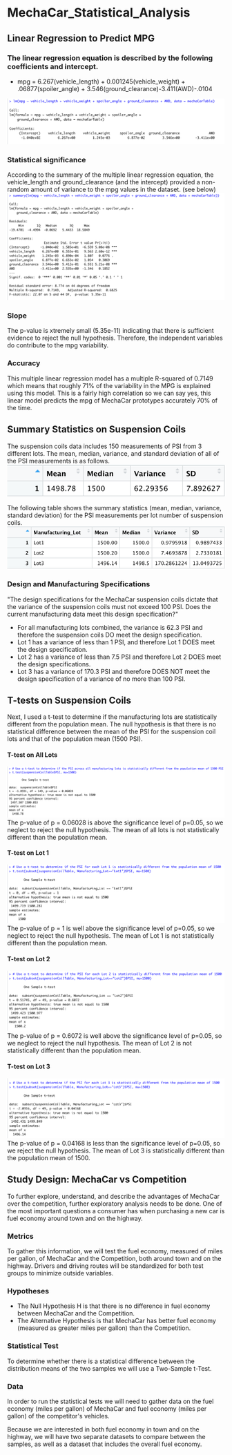 # MechaCar_Statistical_Analysis

## Linear Regression to Predict MPG

### The linear regression equation is described by the following coefficients and intercept.
- mpg = 6.267(vehicle_length) + 0.001245(vehicle_weight) + .06877(spoiler_angle) + 3.546(ground_clearance)-3.411(AWD)-.0104

![Multiple Linear Regression Equation Coefficients](images/multiple_linear_regression_coefficients_mpg.png)
### Statistical significance
According to the summary of the multiple linear regression equation, the vehicle_length and ground_clearance (and the intercept) provided a non-random amount of variance to the mpg values in the dataset. (see below)
![Multiple Linear Regression Summary Statistics](images/multiple_linear_regerssion_summary_statistics.png)

### Slope
The p-value is xtremely small (5.35e-11) indicating that there is sufficient evidence to reject the null hypothesis. Therefore, the independent variables do contribute to the mpg variability.

### Accuracy
This multiple linear regression model has a multiple R-squared of 0.7149 which means that roughly 71% of the variability in the MPG is explained using this model. This is a fairly high correlation so we can say yes, this linear model predicts the mpg of MechaCar prototypes accurately 70% of the time.

## Summary Statistics on Suspension Coils

The suspension coils data includes 150 measurements of PSI from 3 different lots. The mean, median, variance, and standard deviation of all of the PSI measurements is as follows.
![Total Summary Table](images/total_summary_table.png)

The following table shows the summary statistics (mean, median, variance, standard deviation) for the PSI measurements per lot number of suspension coils. 
![Lot Summary Table](images/lot_summary_table.png)

### Design and Manufacturing Specifications
"The design specifications for the MechaCar suspension coils dictate that the variance of the suspension coils must not exceed 100 PSI. Does the current manufacturing data meet this design specification?"
- For all manufacturing lots combined, the variance is 62.3 PSI and therefore the suspension coils DO meet the design specification.
- Lot 1 has a variance of less than 1 PSI, and therefore Lot 1 DOES meet the design specification.
- Lot 2 has a variance of less than 7.5 PSI and therefore Lot 2 DOES meet the design specifications.
- Lot 3 has a variance of 170.3 PSI and therefore DOES NOT meet the design specification of a variance of no more than 100 PSI. 

## T-tests on Suspension Coils
Next, I used a t-test to determine if the manufacturing lots are statistically different from the population mean. The null hypothesis is that there is no statistical difference between the mean of the PSI for the suspension coil lots and that of the population mean (1500 PSI).
#### T-test on All Lots
![T-test All Lots](images/t_test_all_lots.png)
The p-value of p = 0.06028 is above the significance level of p=0.05, so we neglect to reject the null hypothesis. The mean of all lots is not statistically different than the population mean.
#### T-test on Lot 1
![T-test Lot 1](images/t_test_lot_1.png)
The p-value of p = 1 is well above the significance level of p=0.05, so we neglect to reject the null hypothesis. The mean of Lot 1 is not statistically different than the population mean. 
#### T-test on Lot 2
![T-test Lot 2](images/t_test_lot_2.png)
The p-value of p = 0.6072 is well above the significance level of p=0.05, so we neglect to reject the null hypothesis. The mean of Lot 2 is not statistically different than the population mean. 
#### T-test on Lot 3
![T-test Lot 3](images/t_test_lot_3.png)
The p-value of p = 0.04168 is less than the significance level of p=0.05, so we reject the null hypothesis. The mean of Lot 3 is statistically different than the population mean of 1500.  

## Study Design: MechaCar vs Competition
To further explore, understand, and describe the advantages of MechaCar over the competition, further exploratory analysis needs to be done. One of the most important questions a consumer has when purchasing a new car is fuel economy around town and on the highway. 

### Metrics
To gather this information, we will test the fuel economy, measured of miles per gallon, of MechaCar and the Competition, both around town and on the highway. Drivers and driving routes will be standardized for both test groups to minimize outside variables.

### Hypotheses
- The Null Hypothesis H is that there is no difference in fuel economy between MechaCar and the Competition.
- The Alternative Hypothesis is that MechaCar has better fuel economy (measured as greater miles per gallon) than the Competition.

### Statistical Test
To determine whether there is a statistical difference between the distribution means of the two samples we will use a Two-Sample t-Test.

### Data
In order to run the statistical tests we will need to gather data on the fuel economy (miles per gallon) of MechaCar and fuel economy (miles per gallon) of the competitor's vehicles.

Because we are interested in both fuel economy in town and on the highway, we will have two separate datasets to compare between the samples, as well as a dataset that includes the overall fuel economy. 